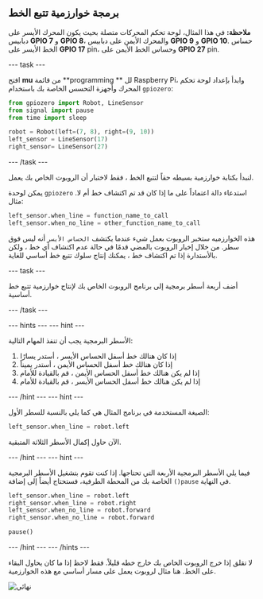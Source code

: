 ## برمجة خوارزمية تتبع الخط

**ملاحظة:** في هذا المثال، لوحة تحكم المحركات متصلة بحيث يكون المحرك الأيسر على دبابيس **GPIO 7** و **GPIO 8**، والمحرك الأيمن على دبابيس **GPIO 9** و **GPIO 10**. حساس الخط الأيسر على **GPIO 17** pin، وحساس الخط الأيمن على **GPIO 27** pin.

\--- task \---

افتح **mu** من قائمة **programming ** لل Raspberry Pi، وابدأ بإعداد لوحة تحكم المحرك وأجهزة التحسس الخاصة بك باستخدام `gpiozero`:

```python
from gpiozero import Robot, LineSensor
from signal import pause
from time import sleep

robot = Robot(left=(7, 8), right=(9, 10)) 
left_sensor = LineSensor(17)
right_sensor= LineSensor(27)
```

\--- /task \---

لنبدأ بكتابة خوارزمية بسيطه حقاً لتتبع الخط ، فقط لاختبار أن الروبوت الخاص بك يعمل.

يمكن لوحدة `gpiozero` استدعاء دالة اعتماداً على ما إذا كان قد تم اكتشاف خط أم لا. مثال:

```python
left_sensor.when_line = function_name_to_call
left_sensor.when_no_line = other_function_name_to_call
```

هذه الخوارزميه ستخبر الروبوت بعمل شيء عندما يكتشف `الحساس الأيسر` أنه ليس فوق سطر. من خلال إخبار الروبوت بالمضي قدمًا في حالة عدم اكتشاف أي خط ، ولكن بالأستدارة إذا تم اكتشاف خط ، يمكنك إنتاج سلوك تتبع خط أساسي للغاية.

\--- task \---

أضف أربعة أسطر برمجية إلى برنامج الروبوت الخاص بك لإنتاج خوارزمية تتبع خط أساسية.

\--- /task \---

\--- hints \--- \--- hint \---

الأسطر البرمجية يجب أن تنفذ المهام التالية:

1. إذا كان هنالك خط أسفل الحساس الأيسر ، أستدر يسارًا
2. إذا كان هنالك خط أسفل الحساس الأيمن ، أستدر يميناً
3. إذا لم يكن هنالك خط أسفل الحساس الأيمن ، قم بالقيادة للأمام
4. إذا لم يكن هنالك خط أسفل الحساس الأيسر ، قم بالقيادة للأمام

\--- /hint \--- \--- hint \---

الصيغة المستخدمة في برنامج المثال هي كما يلي بالنسبة للسطر الأول:

```python
left_sensor.when_line = robot.left
```

الآن حاول إكمال الأسطر الثلاثة المتبقية.

\--- /hint \--- \--- hint \---

فيما يلي الأسطر البرمجية الأربعة التي تحتاجها. إذا كنت تقوم بتشغيل الأسطر البرمجية الخاصة بك من المحطة الطرفية، فستحتاج أيضاً إلى إضافة `()pause` في النهاية.

```python
left_sensor.when_line = robot.left
right_sensor.when_line = robot.right
left_sensor.when_no_line = robot.forward
right_sensor.when_no_line = robot.forward

pause()
```

\--- /hint \--- \--- /hints \---

لا تقلق إذا خرج الروبوت الخاص بك خارج خطه قليلاً. فقط لاحظ إذا ما كان يحاول البقاء على الخط. هنا مثال لروبوت يعمل على مسار أساسي مع هذه الخوارزمية.

![نهائي](images/final.gif)